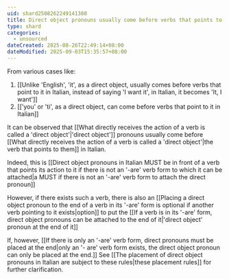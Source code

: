 ```yaml
---
uid: shard2508262249141380
title: Direct object pronouns usually come before verbs that points to them in Italian
type: shard
categories:
  - unsourced
dateCreated: 2025-08-26T22:49:14+08:00
dateModified: 2025-09-03T15:35:57+08:00
---
```

From various cases like:
1. [[Unlike 'English', 'it', as a direct object, usually comes before verbs that point to it in Italian, instead of saying 'I want it', in Italian, it becomes 'It, I want']]
2. [['you' or  'ti', as a direct object, can come before verbs that point to it in Italian]]

It can be observed that [[What directly receives the action of a verb is called a 'direct object'|'direct object']] pronouns usually come before [[What directly receives the action of a verb is called a 'direct object'|the verb that points to them]] in Italian.

Indeed, this is [[Direct object pronouns in Italian MUST be in front of a verb that points its action to it if there is not an '-are' verb form to which it can be attached|a MUST if there is not an '-are' verb form to attach the direct pronoun]]

However, if there exists such a verb, there is also an [[Placing a direct object pronoun to the end of a verb in its '-are' form is optional if another verb pointing to it exists|option]] to put the [[If a verb is in its '-are' form, direct object pronouns can be attached to the end of it|'direct object' pronoun at the end of it]]

If, however, [[If there is only an '-are' verb form, direct pronouns must be placed at the end|only an '- are' verb form exists, the direct object pronoun can only be placed at the end.]] See [[The placement of direct object pronouns in Italian are subject to these rules|these placement rules]] for further clarification.